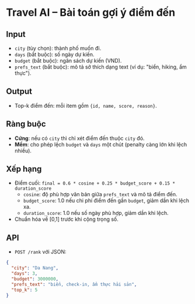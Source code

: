 # Travel AI – Bài toán gợi ý điểm đến

## Input

- `city` (tùy chọn): thành phố muốn đi.
- `days` (bắt buộc): số ngày dự kiến.
- `budget` (bắt buộc): ngân sách dự kiến (VND).
- `prefs_text` (bắt buộc): mô tả sở thích dạng text (ví dụ: "biển, hiking, ẩm thực").

## Output

- Top-k điểm đến: mỗi item gồm `{id, name, score, reason}`.

## Ràng buộc

- **Cứng**: nếu có `city` thì chỉ xét điểm đến thuộc `city` đó.
- **Mềm**: cho phép lệch `budget` và `days` một chút (penalty càng lớn khi lệch nhiều).

## Xếp hạng

- Điểm cuối: `final = 0.6 * cosine + 0.25 * budget_score + 0.15 * duration_score`
  - `cosine`: độ phù hợp văn bản giữa `prefs_text` và mô tả điểm đến.
  - `budget_score`: 1.0 nếu chi phí điểm đến gần `budget`, giảm dần khi lệch xa.
  - `duration_score`: 1.0 nếu số ngày phù hợp, giảm dần khi lệch.
- Chuẩn hóa về [0,1] trước khi cộng trọng số.

## API

- `POST /rank` với JSON:

```json
{
  "city": "Da Nang",
  "days": 3,
  "budget": 3000000,
  "prefs_text": "biển, check-in, ẩm thực hải sản",
  "top_k": 5
}
```
